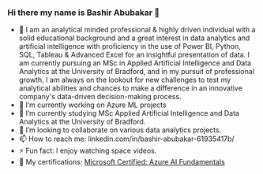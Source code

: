 ### Hi there my name is Bashir Abubakar 👋
- 🔭 I am an analytical minded professional & highly driven individual with a solid educational background and a great interest in data
analytics and artificial intelligence with proficiency in the use of Power BI, Python, SQL, Tableau & Advanced Excel for an
insightful presentation of data. I am currently pursuing an MSc in Applied Artificial Intelligence and Data Analytics at the
University of Bradford, and in my pursuit of professional growth, I am always on the lookout for new challenges to test my
analytical abilities and chances to make a difference in an innovative company's data-driven decision-making process.
- 🔭 I’m currently working on Azure ML projects
- 🌱 I’m currently studying MSc Applied Artificial Intelligence and Data Analytics at the University of Bradford.
- 👯 I’m looking to collaborate on various data analytics projects.
- 📫 How to reach me: linkedin.com/in/bashir-abubakar-61935417b/
- ⚡ Fun fact: I enjoy watching space videos.
- 📝 My certifications: [Microsoft Certified: Azure AI Fundamentals]([https://www.credly.com/badges/3f21bcd3-30aa-48b9-9f83-b0b258754379](https://learn.microsoft.com/api/credentials/share/en-us/BashirAbubakar-9547/7EBFD9D7114B419E?sharingId=3BFAE8270D3ACE88)) 
<!--
**bashir-abubakar/bashir-abubakar** is a ✨ _special_ ✨ repository because its `README.md` (this file) appears on your GitHub profile.

- 🔭 I’m currently working on Azure ML projects
- 🌱 I’m currently studying MSc Applied Artificial Intelligence and Data Analytics at the University of Bradford.
- 👯 I’m looking to collaborate on various data analytics projects.
- 📫 How to reach me: linkedin.com/in/bashir-abubakar-61935417b/
- ⚡ Fun fact: I enjoy watching space videos.
-->
